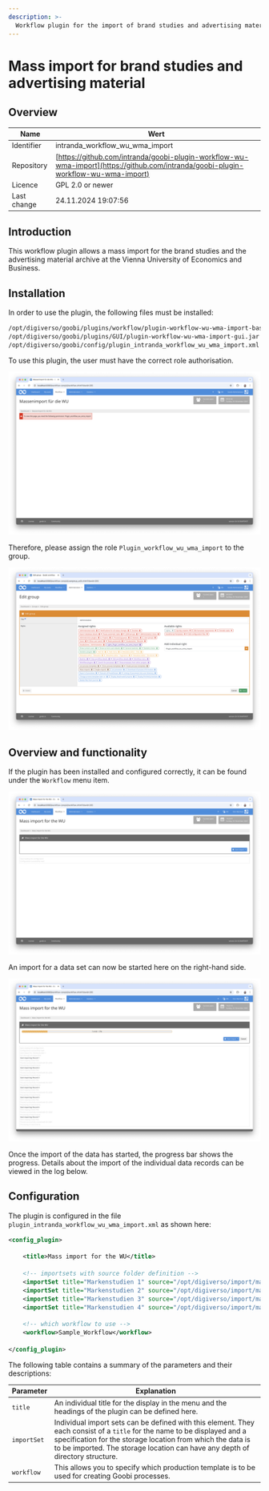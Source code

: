 ```yaml
---
description: >-
  Workflow plugin for the import of brand studies and advertising material at WU Vienna
---
```


# Mass import for brand studies and advertising material

## Overview

Name                     | Wert
-------------------------|-----------
Identifier               | intranda_workflow_wu_wma_import
Repository               | [https://github.com/intranda/goobi-plugin-workflow-wu-wma-import](https://github.com/intranda/goobi-plugin-workflow-wu-wma-import)
Licence              | GPL 2.0 or newer 
Last change    | 24.11.2024 19:07:56


## Introduction
This workflow plugin allows a mass import for the brand studies and the advertising material archive at the Vienna University of Economics and Business.

## Installation
In order to use the plugin, the following files must be installed:

```bash
/opt/digiverso/goobi/plugins/workflow/plugin-workflow-wu-wma-import-base.jar
/opt/digiverso/goobi/plugins/GUI/plugin-workflow-wu-wma-import-gui.jar
/opt/digiverso/goobi/config/plugin_intranda_workflow_wu_wma_import.xml
```

To use this plugin, the user must have the correct role authorisation.

![The plugin cannot be used without correct authorisation](images/goobi-plugin-workflow-wu-wma-import_screen1_en.png)

Therefore, please assign the role `Plugin_workflow_wu_wma_import` to the group.

![Correctly assigned role for users](images/goobi-plugin-workflow-wu-wma-import_screen2_en.png)


## Overview and functionality
If the plugin has been installed and configured correctly, it can be found under the `Workflow` menu item.

![User interface of the plugin](images/goobi-plugin-workflow-wu-wma-import_screen3_en.png)

An import for a data set can now be started here on the right-hand side.

![Started import](images/goobi-plugin-workflow-wu-wma-import_screen4_en.png)

Once the import of the data has started, the progress bar shows the progress. Details about the import of the individual data records can be viewed in the log below.


## Configuration
The plugin is configured in the file `plugin_intranda_workflow_wu_wma_import.xml` as shown here:

```xml
<config_plugin>
	
	<title>Mass import for the WU</title>

	<!-- importsets with source folder definition -->
	<importSet title="Markenstudien 1" source="/opt/digiverso/import/markenstudien01/" />
	<importSet title="Markenstudien 2" source="/opt/digiverso/import/markenstudien02/" />
	<importSet title="Markenstudien 3" source="/opt/digiverso/import/markenstudien03/" />
	<importSet title="Markenstudien 4" source="/opt/digiverso/import/markenstudien04/" />
	
	<!-- which workflow to use -->
	<workflow>Sample_Workflow</workflow>
		
</config_plugin>

```

The following table contains a summary of the parameters and their descriptions:

Parameter               | Explanation
------------------------|------------------------------------
`title`                 | An individual title for the display in the menu and the headings of the plugin can be defined here.
`importSet`             | Individual import sets can be defined with this element. They each consist of a `title` for the name to be displayed and a specification for the storage location from which the data is to be imported. The storage location can have any depth of directory structure.
`workflow`              | This allows you to specify which production template is to be used for creating Goobi processes.